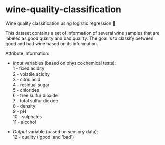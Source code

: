 # wine-quality-classification
Wine quality classification using logistic regression :wine_glass:

This dataset contains a set of information of several wine samples that are labeled as good quality and bad quality.
The goal is to classify between good and bad wine based on its information.

Attribute information:  
- *Input* variables (based on physicochemical tests):  
1 - fixed acidity  
2 - volatile acidity  
3 - citric acid  
4 - residual sugar  
5 - chlorides  
6 - free sulfur dioxide  
7 - total sulfur dioxide  
8 - density  
9 - pH  
10 - sulphates  
11 - alcohol 

- *Output* variable (based on sensory data):  
12 - quality ('good' and 'bad')  
